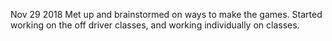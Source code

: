 Nov 29 2018
 Met up and brainstormed on ways to make the games. Started working on the off driver classes, and working individually on
 classes.
